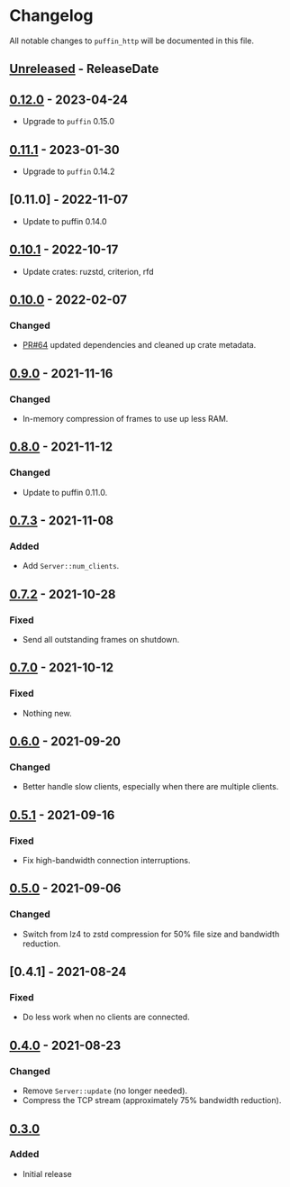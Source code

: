 <!-- markdownlint-disable blanks-around-headings blanks-around-lists no-duplicate-heading -->

# Changelog

All notable changes to `puffin_http` will be documented in this file.

<!-- next-header -->
## [Unreleased] - ReleaseDate
## [0.12.0] - 2023-04-24
- Upgrade to `puffin` 0.15.0

## [0.11.1] - 2023-01-30
- Upgrade to `puffin` 0.14.2

## [0.11.0] - 2022-11-07
- Update to puffin 0.14.0

## [0.10.1] - 2022-10-17
- Update crates: ruzstd, criterion, rfd

## [0.10.0] - 2022-02-07
### Changed
- [PR#64](https://github.com/EmbarkStudios/puffin/pull/64) updated dependencies and cleaned up crate metadata.

## [0.9.0] - 2021-11-16
### Changed
- In-memory compression of frames to use up less RAM.

## [0.8.0] - 2021-11-12
### Changed
- Update to puffin 0.11.0.

## [0.7.3] - 2021-11-08
### Added
- Add `Server::num_clients`.

## [0.7.2] - 2021-10-28
### Fixed
- Send all outstanding frames on shutdown.

## [0.7.0] - 2021-10-12
### Fixed
- Nothing new.

## [0.6.0] - 2021-09-20
### Changed
- Better handle slow clients, especially when there are multiple clients.

## [0.5.1] - 2021-09-16
### Fixed
- Fix high-bandwidth connection interruptions.

## [0.5.0] - 2021-09-06
### Changed
- Switch from lz4 to zstd compression for 50% file size and bandwidth reduction.

## [0.4.1] - 2021-08-24
### Fixed
- Do less work when no clients are connected.

## [0.4.0] - 2021-08-23
### Changed
- Remove `Server::update` (no longer needed).
- Compress the TCP stream (approximately 75% bandwidth reduction).

## [0.3.0]
### Added
- Initial release

<!-- next-url -->
[Unreleased]: https://github.com/EmbarkStudios/puffin/compare/puffin_http-0.12.0...HEAD
[0.12.0]: https://github.com/EmbarkStudios/puffin/compare/puffin_http-0.11.1...puffin_http-0.12.0
[0.11.1]: https://github.com/EmbarkStudios/puffin/compare/puffin_http-0.11.0...puffin_http-0.11.1
[0.10.1]: https://github.com/EmbarkStudios/puffin/compare/puffin_http-0.10.1...puffin_http-0.11.0
[0.10.1]: https://github.com/EmbarkStudios/puffin/compare/puffin_http-0.10.0...puffin_http-0.10.1
[0.10.0]: https://github.com/EmbarkStudios/puffin/compare/0.9.0...puffin_http-0.10.0
[0.9.0]: https://github.com/EmbarkStudios/puffin/compare/puffin_http-0.8.0...puffin_http-0.9.0
[0.8.0]: https://github.com/EmbarkStudios/puffin/compare/puffin_http-0.7.3...puffin_http-0.8.0
[0.7.3]: https://github.com/EmbarkStudios/puffin/compare/puffin_http-0.7.2...puffin_http-0.7.3
[0.7.2]: https://github.com/EmbarkStudios/puffin/compare/puffin_http-0.7.0...puffin_http-0.7.2
[0.7.0]: https://github.com/EmbarkStudios/puffin/compare/puffin_http-0.6.0...puffin_http-0.7.0
[0.6.0]: https://github.com/EmbarkStudios/puffin/compare/puffin_http-0.5.1...puffin_http-0.6.0
[0.5.1]: https://github.com/EmbarkStudios/puffin/compare/puffin_http-0.5.0...puffin_http-0.5.1
[0.5.0]: https://github.com/EmbarkStudios/puffin/compare/puffin_http-0.4.0...puffin_http-0.5.0
[0.4.0]: https://github.com/EmbarkStudios/puffin/compare/puffin_http-0.3.0...puffin_http-0.4.0
[0.3.0]: https://github.com/EmbarkStudios/puffin/releases/tag/puffin_http-0.3.0
